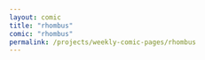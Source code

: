 ```yaml
---
layout: comic
title: "rhombus"
comic: "rhombus"
permalink: /projects/weekly-comic-pages/rhombus
---
```

